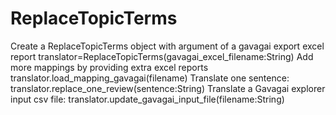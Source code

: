 # ReplaceTopicTerms

Create a ReplaceTopicTerms object with argument of a gavagai export excel report
translator=ReplaceTopicTerms(gavagai_excel_filename:String)
Add more mappings by providing extra excel reports
translator.load_mapping_gavagai(filename)
Translate one sentence:
translator.replace_one_review(sentence:String)
Translate a Gavagai explorer input csv file:
translator.update_gavagai_input_file(filename:String)

